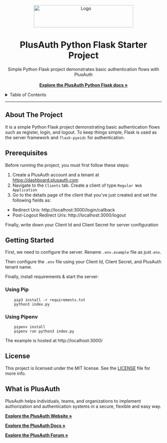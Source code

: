<div align="center">
  <a href="https://plusauth.com/">
    <img src="https://docs.plusauth.com/images/pa-white.svg" alt="Logo" width="320" height="72" >
  </a>
</div>

<h1 align="center">PlusAuth Python Flask Starter Project</h1>

 <p align="center">
    Simple Python Flask project demonstrates basic authentication flows with PlusAuth
    <br />
    <br />
    <a href="https://docs.plusauth.com/quickStart/web/python/flask" target="_blank"><strong>Explore the PlusAuth Python Flask docs »</strong></a>
</p>

<details>
  <summary>Table of Contents</summary>
    <li><a href="#about-the-project">About The Project</a></li>
    <li><a href="#prerequisites">Prerequisites</a></li>
    <li><a href="#getting-started">Getting Started</a></li>
    <li><a href="#license">License</a></li>
    <li><a href="#what-is-plusauth">What is PlusAuth</a></li>
 </ol>
</details>

---

## About The Project

It is a simple Python Flask project demonstrating basic authentication flows such as register, login, and logout. To keep things simple, Flask is used as the server framework and `flask-pyoidc` for authentication.

## Prerequisites

Before running the project, you must first follow these steps:

1. Create a PlusAuth account and a tenant at https://dashboard.plusauth.com
2. Navigate to the `Clients` tab. Create a client of type `Regular Web Application`
3. Go to the details page of the client that you've just created and set the following fields as:

- Redirect Uris: http://localhost:3000/login/callback
- Post-Logout Redirect Uris: http://localhost:3000/logout

Finally, write down your Client Id and Client Secret for server configuration

## Getting Started

First, we need to configure the server. Rename `.env.example` file as just`.env`.

Then configure the `.env` file using your Client Id, Client Secret, and PlusAuth tenant name.

Finally, install requirements & start the server:

### Using Pip

        pip3 install -r requirements.txt
        python3 index.py

### Using Pipenv

        pipenv install
        pipenv run python3 index.py

The example is hosted at http://localhost:3000/

## License

This project is licensed under the MIT license. See the [LICENSE](LICENSE) file for more info.

## What is PlusAuth

PlusAuth helps individuals, teams, and organizations to implement authorization and authentication systems in a secure, flexible and easy way.

<a href="https://plusauth.com/" target="_blank"><strong>Explore the PlusAuth Website »</strong></a>

<a href="https://docs.plusauth.com/" target="_blank"><strong>Explore the PlusAuth Docs »</strong></a>

<a href="https://forum.plusauth.com/" target="_blank"><strong>Explore the PlusAuth Forum »</strong></a>
